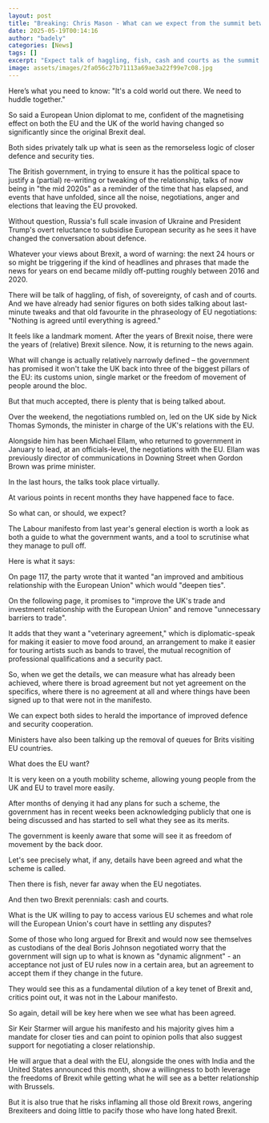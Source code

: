 ```yaml
---
layout: post
title: "Breaking: Chris Mason - What can we expect from the summit between UK and EU?"
date: 2025-05-19T00:14:16
author: "badely"
categories: [News]
tags: []
excerpt: "Expect talk of haggling, fish, cash and courts as the summit risks inflaming old Brexit rows."
image: assets/images/2fa056c27b71113a69ae3a22f99e7c08.jpg
---
```


Here’s what you need to know: "It's a cold world out there. We need to huddle together."

So said a European Union diplomat to me, confident of the magnetising effect on both the EU and the UK of the world having changed so significantly since the original Brexit deal.

Both sides privately talk up what is seen as the remorseless logic of closer defence and security ties.

The British government, in trying to ensure it has the political space to justify a (partial) re-writing or tweaking of the relationship, talks of now being in "the mid 2020s" as a reminder of the time that has elapsed, and events that have unfolded, since all the noise, negotiations, anger and elections that leaving the EU provoked.

Without question, Russia's full scale invasion of Ukraine and President Trump's overt reluctance to subsidise European security as he sees it have changed the conversation about defence.

Whatever your views about Brexit, a word of warning: the next 24 hours or so might be triggering if the kind of headlines and phrases that made the news for years on end became mildly off-putting roughly between 2016 and 2020.

There will be talk of haggling, of fish, of sovereignty, of cash and of courts. And we have already had senior figures on both sides talking about last-minute tweaks and that old favourite in the phraseology of EU negotiations: "Nothing is agreed until everything is agreed."

It feels like a landmark moment. After the years of Brexit noise, there were the years of (relative) Brexit silence. Now, it is returning to the news again. 

What will change is actually relatively narrowly defined – the government has promised it won't take the UK back into three of the biggest pillars of the EU: its customs union, single market or the freedom of movement of people around the bloc.

But that much accepted, there is plenty that is being talked about.

Over the weekend, the negotiations rumbled on, led on the UK side by Nick Thomas Symonds, the minister in charge of the UK's relations with the EU. 

Alongside him has been Michael Ellam, who returned to government in January to lead, at an officials-level, the negotiations with the EU. Ellam was previously director of communications in Downing Street when Gordon Brown was prime minister.

In the last hours, the talks took place virtually.

At various points in recent months they have happened face to face.

So what can, or should, we expect?

The Labour manifesto from last year's general election is worth a look as both a guide to what the government wants, and a tool to scrutinise what they manage to pull off. 

Here is what it says:

On page 117, the party wrote that it wanted "an improved and ambitious relationship with the European Union" which would "deepen ties".

On the following page, it promises to "improve the UK's trade and investment relationship with the European Union" and remove "unnecessary barriers to trade".

It adds that they want a "veterinary agreement," which is diplomatic-speak for making it easier to move food around, an arrangement to make it easier for touring artists such as bands to travel, the mutual recognition of professional qualifications and a security pact.

So, when we get the details, we can measure what has already been achieved, where there is broad agreement but not yet agreement on the specifics, where there is no agreement at all and where things have been signed up to that were not in the manifesto.

We can expect both sides to herald the importance of improved defence and security cooperation.

Ministers have also been talking up the removal of queues for Brits visiting EU countries.

What does the EU want?

It is very keen on a youth mobility scheme, allowing young people from the UK and EU to travel more easily.

After months of denying it had any plans for such a scheme, the government has in recent weeks been acknowledging publicly that one is being discussed and has started to sell what they see as its merits.

The government is keenly aware that some will see it as freedom of movement by the back door.

Let's see precisely what, if any, details have been agreed and what the scheme is called.

Then there is fish, never far away when the EU negotiates.

And then two Brexit perennials: cash and courts.

What is the UK willing to pay to access various EU schemes and what role will the European Union's court have in settling any disputes?

Some of those who long argued for Brexit and would now see themselves as custodians of the deal Boris Johnson negotiated worry that the government will sign up to what is known as "dynamic alignment" - an acceptance not just of EU rules now in a certain area, but an agreement to accept them if they change in the future.

They would see this as a fundamental dilution of a key tenet of Brexit and, critics point out, it was not in the Labour manifesto.

So again, detail will be key here when we see what has been agreed.

Sir Keir Starmer will argue his manifesto and his majority gives him a mandate for closer ties and can point to opinion polls that also suggest support for negotiating a closer relationship.

He will argue that a deal with the EU, alongside the ones with India and the United States announced this month, show a willingness to both leverage the freedoms of Brexit while getting what he will see as a better relationship with Brussels.

But it is also true that he risks inflaming all those old Brexit rows, angering Brexiteers and doing little to pacify those who have long hated Brexit.

